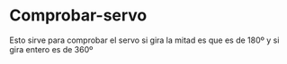 # Comprobar-servo
Esto sirve para comprobar el servo si gira la mitad es que es de 180º y si gira entero es de 360º
